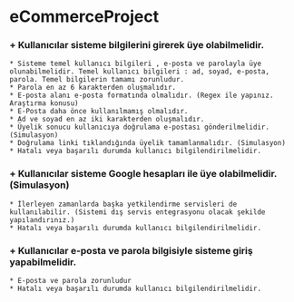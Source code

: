 # eCommerceProject

### + Kullanıcılar sisteme bilgilerini girerek üye olabilmelidir.

    * Sisteme temel kullanıcı bilgileri , e-posta ve parolayla üye olunabilmelidir. Temel kullanıcı bilgileri : ad, soyad, e-posta, parola. Temel bilgilerin tamamı zorunludur.
    * Parola en az 6 karakterden oluşmalıdır.
    * E-posta alanı e-posta formatında olmalıdır. (Regex ile yapınız. Araştırma konusu)
    * E-Posta daha önce kullanılmamış olmalıdır.
    * Ad ve soyad en az iki karakterden oluşmalıdır.
    * Üyelik sonucu kullanıcıya doğrulama e-postası gönderilmelidir. (Simulasyon)
    * Doğrulama linki tıklandığında üyelik tamamlanmalıdır. (Simulasyon)
    * Hatalı veya başarılı durumda kullanıcı bilgilendirilmelidir.


### + Kullanıcılar sisteme Google hesapları ile üye olabilmelidir. (Simulasyon)

    * İlerleyen zamanlarda başka yetkilendirme servisleri de kullanılabilir. (Sistemi dış servis entegrasyonu olacak şekilde yapılandırınız.)
    * Hatalı veya başarılı durumda kullanıcı bilgilendirilmelidir.


### + Kullanıcılar e-posta ve parola bilgisiyle sisteme giriş yapabilmelidir.

    * E-posta ve parola zorunludur
    * Hatalı veya başarılı durumda kullanıcı bilgilendirilmelidir.
